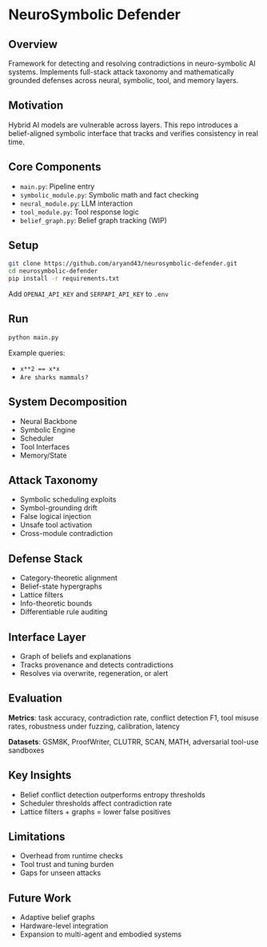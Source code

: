 # NeuroSymbolic Defender

## Overview

Framework for detecting and resolving contradictions in neuro-symbolic AI systems. Implements full-stack attack taxonomy and mathematically grounded defenses across neural, symbolic, tool, and memory layers.

## Motivation

Hybrid AI models are vulnerable across layers. This repo introduces a belief-aligned symbolic interface that tracks and verifies consistency in real time.

## Core Components

* `main.py`: Pipeline entry
* `symbolic_module.py`: Symbolic math and fact checking
* `neural_module.py`: LLM interaction
* `tool_module.py`: Tool response logic
* `belief_graph.py`: Belief graph tracking (WIP)

## Setup

```bash
git clone https://github.com/aryand43/neurosymbolic-defender.git
cd neurosymbolic-defender
pip install -r requirements.txt
```

Add `OPENAI_API_KEY` and `SERPAPI_API_KEY` to `.env`

## Run

```bash
python main.py
```

Example queries:

* `x**2 == x*x`
* `Are sharks mammals?`

## System Decomposition

* Neural Backbone
* Symbolic Engine
* Scheduler
* Tool Interfaces
* Memory/State

## Attack Taxonomy

* Symbolic scheduling exploits
* Symbol-grounding drift
* False logical injection
* Unsafe tool activation
* Cross-module contradiction

## Defense Stack

* Category-theoretic alignment
* Belief-state hypergraphs
* Lattice filters
* Info-theoretic bounds
* Differentiable rule auditing

## Interface Layer

* Graph of beliefs and explanations
* Tracks provenance and detects contradictions
* Resolves via overwrite, regeneration, or alert

## Evaluation

**Metrics**: task accuracy, contradiction rate, conflict detection F1, tool misuse rates, robustness under fuzzing, calibration, latency

**Datasets**: GSM8K, ProofWriter, CLUTRR, SCAN, MATH, adversarial tool-use sandboxes

## Key Insights

* Belief conflict detection outperforms entropy thresholds
* Scheduler thresholds affect contradiction rate
* Lattice filters + graphs = lower false positives

## Limitations

* Overhead from runtime checks
* Tool trust and tuning burden
* Gaps for unseen attacks

## Future Work

* Adaptive belief graphs
* Hardware-level integration
* Expansion to multi-agent and embodied systems